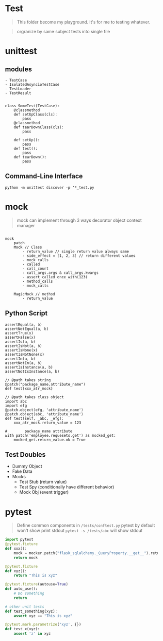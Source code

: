 # Test
> This folder become my playground. It's for me to testing whatever.

> orgranize by same subject tests into single file

# unittest
## modules
    - TestCase
    - IsolatedAsyncioTestCase
    - TestLoader
    - TestResult

```

class SomeTest(TestCase):
    @classmethod
    def setUpClass(cls):
        pass
    @classmethod
    def tearDownClass(cls):
        pass

    def setUp():
        pass
    def test():
        pass
    def tearDown():
        pass

```

## Command-Line Interface
```
python -m unittest discover -p '*_test.py

```

# mock

> mock can implement through 3 ways
>   decorator
>   object
>   context manager

```

mock
    patch
    Mock // Class
        - return_value // single return value always same
        - side_effect = [1, 2, 3] // return different values 
        - mock_calls
        - called
        - call_count
        - call_args.args & call_args.kwargs
        - assert_called_once_with(123)
        - method_calls
        - mock_calls

    MagicMock // method
        - return_value
```
## Python Script
```
assertEqual(a, b)
assertNotEqual(a, b)
assertTrue(x)
assertFalse(x)
assertIs(a, b)
assertIsNot(a, b)
assertIsNone(x)
assertIsNotNone(x)
assertIn(a, b)
assertNotIn(a, b)
assertIsInstance(a, b)
assertNotIsInstance(a, b)

// @path takes string
@patch("package_name.attribute_name")
def test(xxx_atr_mock)

// @path takes class object
import abc
import efg
@patch.object(efg, 'attribute_name')
@patch.object(abc, 'attribute_name')
def test(self, _abc, _efg):
    xxx_atr_mock.return_value = 123

#        package_name attribute  
with patch('employee.requesets.get') as mocked_get:
    mocked_get.return_value.ok = True

```

## Test Doubles
- Dummy Object
- Fake Data
- Mocks
  - Test Stub (return value)
  - Test Spy (conditionally have different behavior)
  - Mock Obj (event trigger)


# pytest
> Define common components in `/tests/conftest.py`
> pytest by default won't show print stdout `pytest -s /tests/abc` will show stdout
```py
import pytest
@pytest.fixture
def xxx():
    mock = mocker.patch("flask_sqlalchemy._QueryProperty.__get__").return_value = mocker.Mock()
    return mock

@pytest.fixture
def xyz():
    return "This is xyz"

@pytest.fixture(autouse=True)
def auto_use():
    # Do something
    return

# other unit tests
def test_something(xyz):
    assert xyz == "This is xyz"

@pytest.mark.parametrize('xyz', {})
def test_x(xyz):
    assert 'z' in xyz
```